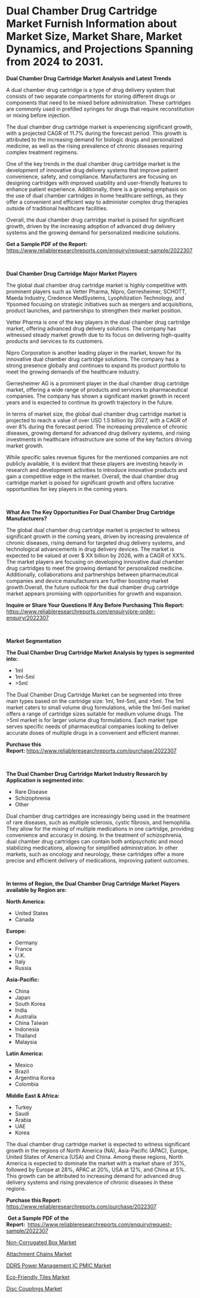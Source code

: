 <p><h1>Dual Chamber Drug Cartridge Market Furnish Information about Market Size, Market Share, Market Dynamics, and Projections Spanning from 2024 to 2031.</h1></p><p><strong>Dual Chamber Drug Cartridge Market Analysis and Latest Trends</strong></p>
<p><p>A dual chamber drug cartridge is a type of drug delivery system that consists of two separate compartments for storing different drugs or components that need to be mixed before administration. These cartridges are commonly used in prefilled syringes for drugs that require reconstitution or mixing before injection.</p><p>The dual chamber drug cartridge market is experiencing significant growth, with a projected CAGR of 11.7% during the forecast period. This growth is attributed to the increasing demand for biologic drugs and personalized medicine, as well as the rising prevalence of chronic diseases requiring complex treatment regimens.</p><p>One of the key trends in the dual chamber drug cartridge market is the development of innovative drug delivery systems that improve patient convenience, safety, and compliance. Manufacturers are focusing on designing cartridges with improved usability and user-friendly features to enhance patient experience. Additionally, there is a growing emphasis on the use of dual chamber cartridges in home healthcare settings, as they offer a convenient and efficient way to administer complex drug therapies outside of traditional healthcare facilities.</p><p>Overall, the dual chamber drug cartridge market is poised for significant growth, driven by the increasing adoption of advanced drug delivery systems and the growing demand for personalized medicine solutions.</p></p>
<p><strong>Get a Sample PDF of the Report:&nbsp;</strong> <a href="https://www.reliableresearchreports.com/enquiry/request-sample/2022307">https://www.reliableresearchreports.com/enquiry/request-sample/2022307</a></p>
<p>&nbsp;</p>
<p><strong>Dual Chamber Drug Cartridge Major Market Players</strong></p>
<p><p>The global dual chamber drug cartridge market is highly competitive with prominent players such as Vetter Pharma, Nipro, Gerresheimer, SCHOTT, Maeda Industry, Credence MedSystems, Lyophilization Technology, and Ypsomed focusing on strategic initiatives such as mergers and acquisitions, product launches, and partnerships to strengthen their market position.</p><p>Vetter Pharma is one of the key players in the dual chamber drug cartridge market, offering advanced drug delivery solutions. The company has witnessed steady market growth due to its focus on delivering high-quality products and services to its customers.</p><p>Nipro Corporation is another leading player in the market, known for its innovative dual chamber drug cartridge solutions. The company has a strong presence globally and continues to expand its product portfolio to meet the growing demands of the healthcare industry.</p><p>Gerresheimer AG is a prominent player in the dual chamber drug cartridge market, offering a wide range of products and services to pharmaceutical companies. The company has shown a significant market growth in recent years and is expected to continue its growth trajectory in the future.</p><p>In terms of market size, the global dual chamber drug cartridge market is projected to reach a value of over USD 1.5 billion by 2027, with a CAGR of over 8% during the forecast period. The increasing prevalence of chronic diseases, growing demand for advanced drug delivery systems, and rising investments in healthcare infrastructure are some of the key factors driving market growth.</p><p>While specific sales revenue figures for the mentioned companies are not publicly available, it is evident that these players are investing heavily in research and development activities to introduce innovative products and gain a competitive edge in the market. Overall, the dual chamber drug cartridge market is poised for significant growth and offers lucrative opportunities for key players in the coming years.</p></p>
<p>&nbsp;</p>
<p><strong>What Are The Key Opportunities For Dual Chamber Drug Cartridge Manufacturers?</strong></p>
<p><p>The global dual chamber drug cartridge market is projected to witness significant growth in the coming years, driven by increasing prevalence of chronic diseases, rising demand for targeted drug delivery systems, and technological advancements in drug delivery devices. The market is expected to be valued at over $ XX billion by 2026, with a CAGR of XX%. The market players are focusing on developing innovative dual chamber drug cartridges to meet the growing demand for personalized medicine. Additionally, collaborations and partnerships between pharmaceutical companies and device manufacturers are further boosting market growth.Overall, the future outlook for the dual chamber drug cartridge market appears promising with opportunities for growth and expansion.</p></p>
<p><strong>Inquire or Share Your Questions If Any Before Purchasing This Report:</strong> <a href="https://www.reliableresearchreports.com/enquiry/pre-order-enquiry/2022307">https://www.reliableresearchreports.com/enquiry/pre-order-enquiry/2022307</a></p>
<p>&nbsp;</p>
<p><strong>Market Segmentation</strong></p>
<p><strong>The Dual Chamber Drug Cartridge Market Analysis by types is segmented into:</strong></p>
<p><ul><li>1ml</li><li>1ml-5ml</li><li>>5ml</li></ul></p>
<p><p>The Dual Chamber Drug Cartridge Market can be segmented into three main types based on the cartridge size: 1ml, 1ml-5ml, and >5ml. The 1ml market caters to small volume drug formulations, while the 1ml-5ml market offers a range of cartridge sizes suitable for medium volume drugs. The >5ml market is for larger volume drug formulations. Each market type serves specific needs of pharmaceutical companies looking to deliver accurate doses of multiple drugs in a convenient and efficient manner.</p></p>
<p><strong>Purchase this Report:&nbsp;</strong><a href="https://www.reliableresearchreports.com/purchase/2022307">https://www.reliableresearchreports.com/purchase/2022307</a></p>
<p>&nbsp;</p>
<p><strong>The Dual Chamber Drug Cartridge Market Industry Research by Application is segmented into:</strong></p>
<p><ul><li>Rare Disease</li><li>Schizophrenia</li><li>Other</li></ul></p>
<p><p>Dual chamber drug cartridges are increasingly being used in the treatment of rare diseases, such as multiple sclerosis, cystic fibrosis, and hemophilia. They allow for the mixing of multiple medications in one cartridge, providing convenience and accuracy in dosing. In the treatment of schizophrenia, dual chamber drug cartridges can contain both antipsychotic and mood stabilizing medications, allowing for simplified administration. In other markets, such as oncology and neurology, these cartridges offer a more precise and efficient delivery of medications, improving patient outcomes.</p></p>
<p>&nbsp;</p>
<p><strong>In terms of Region, the Dual Chamber Drug Cartridge Market Players available by Region are:</strong></p>
<p>
    <p> <strong> North America: </strong>
        <ul>
            <li>United States</li>
            <li>Canada</li>
        </ul>
        </p> 
    <p> <strong> Europe: </strong>
        <ul>
            <li>Germany</li>
            <li>France</li>
            <li>U.K.</li>
            <li>Italy</li>
            <li>Russia</li>
        </ul>
        </p> 
    <p> <strong> Asia-Pacific: </strong>
        <ul>
            <li>China</li>
            <li>Japan</li>
            <li>South Korea</li>
            <li>India</li>
            <li>Australia</li>
            <li>China Taiwan</li>
            <li>Indonesia</li>
            <li>Thailand</li>
            <li>Malaysia</li>
        </ul>
        </p> 
    <p> <strong> Latin America: </strong>
        <ul>
            <li>Mexico</li>
            <li>Brazil</li>
            <li>Argentina Korea</li>
            <li>Colombia</li>
        </ul>
        </p> 
    <p> <strong> Middle East & Africa: </strong>
        <ul>
            <li>Turkey</li>
            <li>Saudi</li>
            <li>Arabia</li>
            <li>UAE</li>
            <li>Korea</li>
        </ul>
    </p>
    </p>
<p><p>The dual chamber drug cartridge market is expected to witness significant growth in the regions of North America (NA), Asia-Pacific (APAC), Europe, United States of America (USA) and China. Among these regions, North America is expected to dominate the market with a market share of 35%, followed by Europe at 28%, APAC at 20%, USA at 12%, and China at 5%. This growth can be attributed to increasing demand for advanced drug delivery systems and rising prevalence of chronic diseases in these regions.</p></p>
<p><strong>Purchase this Report: </strong><a href="https://www.reliableresearchreports.com/purchase/2022307">https://www.reliableresearchreports.com/purchase/2022307</a></p>
<p>&nbsp;<strong>Get a Sample PDF of the Report:&nbsp;&nbsp;</strong><a href="https://www.reliableresearchreports.com/enquiry/request-sample/2022307">https://www.reliableresearchreports.com/enquiry/request-sample/2022307</a></p>
<p><strong></strong></p>
<p><p><a href="https://view.publitas.com/reportprime-1/non-corrugated-box-market-size-share-trends-analysis-report-by-material-by-type-by-end-user-by-region-and-segment-forecasts-2024-2031/">Non-Corrugated Box Market</a></p><p><a href="https://five-trouble-98a.notion.site/Attachment-Chains-Market-with-the-goal-of-estimating-the-market-size-and-future-growth-potential-of--e184e49e309141909fc5939abb3db903">Attachment Chains Market</a></p><p><a href="https://github.com/redneck06/Market-Research-Report-List-2/blob/main/ddr5-power-management-ic-pmic-market.md">DDR5 Power Management IC PMIC Market</a></p><p><a href="https://view.publitas.com/reportprime-1/eco-friendly-tiles-market-research-report-provides-critical-insights-that-can-help-shape-business-development-and-investment-strategies/">Eco-Friendly Tiles Market</a></p><p><a href="https://nifty-kite-d51.notion.site/Disc-Couplings-Market-Research-Report-Reveals-The-Latest-Trends-And-Opportunities-of-this-Market-for-1fdf1ce8fc504dc2aa1bfb62ab412cf7">Disc Couplings Market</a></p></p>